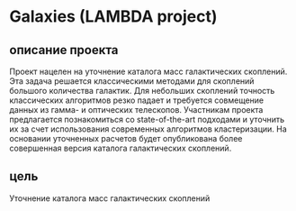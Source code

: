 # Galaxies (LAMBDA project)

## описание проекта
Проект нацелен на уточнение каталога масс галактических скоплений. Эта задача решается классическими методами для скоплений большого количества галактик. Для небольших скоплений точность классических алгоритмов резко падает и требуется совмещение данных из гамма- и оптических телескопов. Участникам проекта предлагается познакомиться со state-of-the-art подходами и уточнить их за счет использования современных алгоритмов кластеризации. На основании уточненных расчетов будет опубликована более совершенная версия каталога галактических скоплений.

## цель

Уточнение каталога масс галактических скоплений
